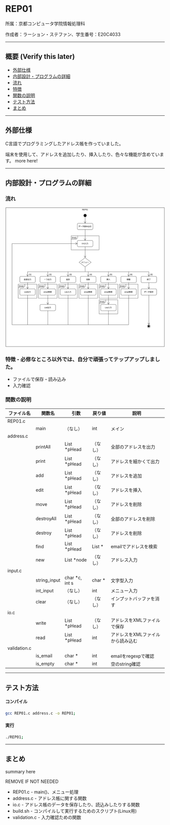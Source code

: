# REP01

所属：京都コンピュータ学院情報処理科

作成者：ラーション・ステファン、学生番号：E20C4033

---
## 概要 (Verify this later)

* [ 外部仕様 ](#specifications)
* [ 内部設計・プログラムの詳細 ](#design)
* [ 流れ ](#flowchart)
* [ 特徴 ](#notes)
* [ 関数の説明 ](#functions)
* [ テスト方法 ](#testing)
* [ まとめ ](#summary)

---
## 外部仕様
<a name="specifications"></a>
C言語でプログラミングしたアドレス帳を作っていました。

端末を使用して、アドレスを追加したり、挿入したり、色々な機能が含めています。
more here!

---
## 内部設計・プログラムの詳細
<a name="design"></a>

### 流れ <a name="flowchart"></a>
<img src="REP01.png" width="720">

### 特徴 <a name="notes"></a> - 必修なところ以外では、自分で頑張ってテップアップしました。
* ファイルで保存・読み込み
* 入力確認

### 関数の説明 <a name="functions"></a>

| ファイル名     | 関数名       | 引数              | 戻り値       | 説明                         |
| ------------ | ------------ | ---------------- | ----------- | --------------------------- |
| REP01.c      |              |                  |             |                             |
|              | main         | （なし）          | int         | メイン                        |
| address.c    |              |                  |             |                             |
|              | printAll     | List *pHead      | （なし）     | 全部のアドレスを出力            |
|              | print        | List *pHead      | （なし）     | アドレスを細かくて出力          |
|              | add          | List *pHead      | （なし）     | アドレスを追加                 |
|              | edit         | List *pHead      | （なし）     | アドレスを挿入                 |
|              | move         | List *pHead      | （なし）     | アドレスを削除                 |
|              | destroyAll   | List *pHead      | （なし）     | 全部のアドレスを削除            |
|              | destroy      | List *pHead      | （なし）     | アドレスを削除                 |
|              | find         | List *pHead      | List *      | emailでアドレスを検索          |
|              | new          | List *node       | （なし）     | アドレス入力                   |
| input.c      |              |                  |             |                              |
|              | string_input | char *c, int s   | char *      | 文字型入力                    |
|              | int_input    | （なし）          | int         | メニュー入力                   |
|              | clear        | （なし）          | （なし）     | インプットバッファを消す         |
| io.c         |              |                  |             |                             |
|              | write        | List *pHead      | （なし）     | アドレスをXMLファイルで保存      |
|              | read         | List *pHead      | int         | アドレスをXMLファイルから読み込む |
| validation.c |              |                  |             |                              |
|              | is_email     | char *           | int         | emailをregexpで確認            |
|              | is_empty     | char *           | int         | 空のstring確認                 |

---
## テスト方法 <a name="testing"></a>
#### コンパイル
```bash
gcc REP01.c address.c -o REP01;
```

#### 実行
```bash
./REP01;
```

---
## まとめ <a name="summary"></a>

summary here

REMOVE IF NOT NEEDED
* REP01.c - main()、メニュー処理
* address.c - アドレス帳に関する関数
* io.c - アドレス帳のデータを保存したり、読込みしたりする関数
* build.sh - コンパイルして実行するためのスクリプト(Linux用)
* validation.c - 入力確認ための関数
